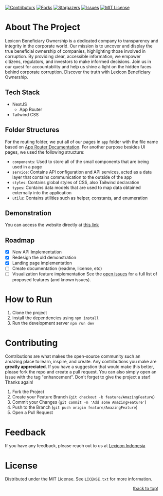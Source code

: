 <a name="readme-top"></a>

[![Contributors][contributors-shield]][contributors-url]
[![Forks][forks-shield]][forks-url]
[![Stargazers][stars-shield]][stars-url]
[![Issues][issues-shield]][issues-url]
[![MIT License][license-shield]][license-url]

# About The Project
Lexicon Beneficiary Ownership is a dedicated company to transparency and integrity in the corporate world. Our mission is to uncover and display the true beneficial ownership of companies, highlighting those involved in corruption. By providing clear, accessible information, we empower citizens, regulators, and investors to make informed decisions. Join us in our quest for accountability and help us shine a light on the hidden faces behind corporate corruption. Discover the truth with Lexicon Beneficiary Ownership.

## Tech Stack
* NextJS
    * App Router
* Tailwind CSS

## Folder Structures
For the routing folder, we put all of our pages in ```app``` folder with the file name based on [App Router Documentation](https://nextjs.org/docs/getting-started/project-structure#app-routing-conventions). For another purpose besides UI pages, we used the following structure:
* ```components```: Used to store all of the small components that are being used in a page
* ```service```: Contains API configuration and API services, acted as a data layer that contains communication to the outside of the app
* ```styles```: Contains global styles of CSS, also Tailwind declaration
* ```types```: Contains data models that are used to map data obtained externally into the application
* ```utils```: Contains utilities such as helper, constants, and enumeration

## Demonstration
You can access the website directly at [this link](https://bo.lexicon.id/)

## Roadmap
- [x] New API Implementation
- [x] Redesign the old demonstration
- [x] Landing page implementation
- [ ] Create documentation (readme, license, etc)
- [ ] Visualization feature implementation
See the [open issues](https://github.com/LexiconIndonesia/lexicon-beneficiary-ownership/issues) for a full list of proposed features (and known issues).

# How to Run
1. Clone the project
2. Install the dependencies using ```npm install```
3. Run the development server ```npm run dev```

# Contributing
Contributions are what makes the open-source community such an amazing place to learn, inspire, and create. Any contributions you make are **greatly appreciated**.
If you have a suggestion that would make this better, please fork the repo and create a pull request. You can also simply open an issue with the tag "enhancement".
Don't forget to give the project a star! Thanks again!
1. Fork the Project
2. Create your Feature Branch (`git checkout -b feature/AmazingFeature`)
3. Commit your Changes (`git commit -m 'Add some AmazingFeature'`)
4. Push to the Branch (`git push origin feature/AmazingFeature`)
5. Open a Pull Request

# Feedback
If you have any feedback, please reach out to us at <a href="mailto:lexicon.indonesia.shared@gmail.com" target="_blank">Lexicon Indonesia</a>

<!-- LICENSE -->
# License
Distributed under the MIT License. See `LICENSE.txt` for more information.

<p align="right">(<a href="#readme-top">back to top</a>)</p>

<!-- Markdown Link and Images -->
[contributors-shield]: https://img.shields.io/github/contributors/LexiconIndonesia/lexicon-beneficiary-ownership.svg?style=for-the-badge
[contributors-url]: https://github.com/LexiconIndonesia/lexicon-beneficiary-ownership/graphs/contributors
[forks-shield]: https://img.shields.io/github/forks/LexiconIndonesia/lexicon-beneficiary-ownership.svg?style=for-the-badge
[forks-url]: https://github.com/LexiconIndonesia/lexicon-beneficiary-ownership/network/members
[stars-shield]: https://img.shields.io/github/stars/LexiconIndonesia/lexicon-beneficiary-ownership.svg?style=for-the-badge
[stars-url]: https://github.com/LexiconIndonesia/lexicon-beneficiary-ownership/stargazers
[issues-shield]: https://img.shields.io/github/issues/LexiconIndonesia/lexicon-beneficiary-ownership.svg?style=for-the-badge
[issues-url]: https://github.com/LexiconIndonesia/lexicon-beneficiary-ownership/issues
[license-shield]: https://img.shields.io/github/license/LexiconIndonesia/lexicon-beneficiary-ownership.svg?style=for-the-badge
[license-url]: https://github.com/LexiconIndonesia/lexicon-beneficiary-ownership/blob/main/LICENSE.txt
